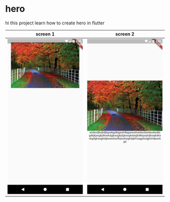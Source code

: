 # hero

hi this project learn how to create hero in flutter


screen 1 | screen 2
--- | ---
![Alt text](./assets/images/image2.png?raw=true "Optional Title") | ![Alt text](./assets/images/image3.png?raw=true "Optional Title")
